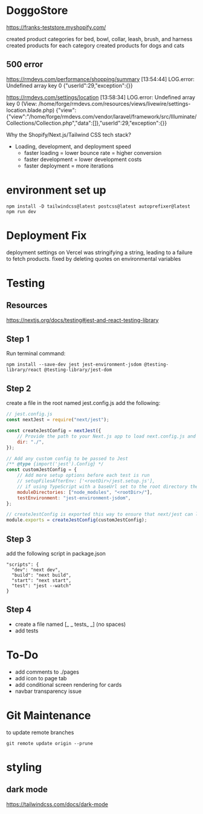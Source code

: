 # DoggoStore

https://franks-teststore.myshopify.com/

created product categories for bed, bowl, collar, leash, brush, and harness
created products for each category created products for dogs and cats

## 500 error

https://rmdevs.com/performance/shopping/summary [13:54:44] LOG.error: Undefined
array key 0 {"userId":29,"exception":{}}

https://rmdevs.com/settings/location [13:58:34] LOG.error: Undefined array key 0
(View:
/home/forge/rmdevs.com/resources/views/livewire/settings-location.blade.php)
{"view":{"view":"\/home\/forge\/rmdevs.com\/vendor\/laravel\/framework\/src\/Illuminate\/Collections\/Collection.php","data":[]},"userId":29,"exception":{}}

Why the Shopify/Next.js/Tailwind CSS tech stack?

- Loading, development, and deployment speed
  - faster loading = lower bounce rate = higher conversion
  - faster development = lower development costs
  - faster deployment = more iterations

# environment set up

```
npm install -D tailwindcss@latest postcss@latest autoprefixer@latest
npm run dev
```

# Deployment Fix

deployment settings on Vercel was stringifying a string, leading to a failure to
fetch products. fixed by deleting quotes on environmental variables

# Testing

## Resources

https://nextjs.org/docs/testing#jest-and-react-testing-library

## Step 1

Run terminal command:

```
npm install --save-dev jest jest-environment-jsdom @testing-library/react @testing-library/jest-dom
```

## Step 2

create a file in the root named jest.config.js add the following:

```js
// jest.config.js
const nextJest = require("next/jest");

const createJestConfig = nextJest({
	// Provide the path to your Next.js app to load next.config.js and .env files in your test environment
	dir: "./",
});

// Add any custom config to be passed to Jest
/** @type {import('jest').Config} */
const customJestConfig = {
	// Add more setup options before each test is run
	// setupFilesAfterEnv: ['<rootDir>/jest.setup.js'],
	// if using TypeScript with a baseUrl set to the root directory then you need the below for alias' to work
	moduleDirectories: ["node_modules", "<rootDir>/"],
	testEnvironment: "jest-environment-jsdom",
};

// createJestConfig is exported this way to ensure that next/jest can load the Next.js config which is async
module.exports = createJestConfig(customJestConfig);
```

## Step 3

add the following script in package.json

```
"scripts": {
  "dev": "next dev",
  "build": "next build",
  "start": "next start",
  "test": "jest --watch"
}
```

## Step 4

- create a file named [_ _ tests_ _] (no spaces)
- add tests

# To-Do

- add comments to ./pages
- add icon to page tab
- add conditional screen rendering for cards
- navbar transparency issue

# Git Maintenance

to update remote branches

```
git remote update origin --prune
```

# styling

## dark mode

https://tailwindcss.com/docs/dark-mode
